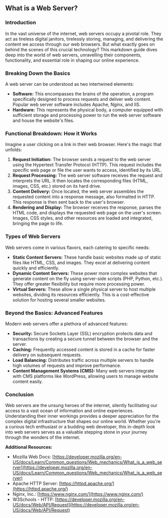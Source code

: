 ## What is a Web Server?

### Introduction

In the vast universe of the internet, web servers occupy a pivotal role. They act as tireless digital janitors, tirelessly storing, managing, and delivering the content we access through our web browsers. But what exactly goes on behind the scenes of this crucial technology? This markdown guide dives deep into the world of web servers, unravelling their components, functionality, and essential role in shaping our online experience.

### Breaking Down the Basics

A web server can be understood as two intertwined elements:

- **Software:** This encompasses the brains of the operation, a program specifically designed to process requests and deliver web content. Popular web server software includes Apache, Nginx, and IIS.
- **Hardware:** This represents the physical body, a computer equipped with sufficient storage and processing power to run the web server software and house the website's files.

### Functional Breakdown: How it Works

Imagine a user clicking on a link in their web browser. Here's the magic that unfolds:

1. **Request Initiation:** The browser sends a request to the web server using the Hypertext Transfer Protocol (HTTP). This request includes the specific web page or file the user wants to access, identified by its URL.
2. **Request Processing:** The web server software receives the request and interprets the URL. It then locates the corresponding files (HTML, images, CSS, etc.) stored on its hard drive.
3. **Content Delivery:** Once located, the web server assembles the requested content into a response message, also formatted in HTTP. This response is then sent back to the user's browser.
4. **Rendering and Display:** The browser receives the response, parses the HTML code, and displays the requested web page on the user's screen. Images, CSS styles, and other resources are loaded and integrated, bringing the page to life.

### Types of Web Servers

Web servers come in various flavors, each catering to specific needs:

- **Static Content Servers:** These handle basic websites made up of static files like HTML, CSS, and images. They excel at delivering content quickly and efficiently.
- **Dynamic Content Servers:** These power more complex websites that generate content on the fly using server-side scripts (PHP, Python, etc.). They offer greater flexibility but require more processing power.
- **Virtual Servers:** These allow a single physical server to host multiple websites, dividing its resources efficiently. This is a cost-effective solution for hosting several smaller websites.

### Beyond the Basics: Advanced Features

Modern web servers offer a plethora of advanced features:

- **Security:** Secure Sockets Layer (SSL) encryption protects data and transactions by creating a secure tunnel between the browser and the server.
- **Caching:** Frequently accessed content is stored in a cache for faster delivery on subsequent requests.
- **Load Balancing:** Distributes traffic across multiple servers to handle high volumes of requests and improve performance.
- **Content Management Systems (CMS):** Many web servers integrate with CMS platforms like WordPress, allowing users to manage website content easily.

### Conclusion

Web servers are the unsung heroes of the internet, silently facilitating our access to a vast ocean of information and online experiences. Understanding their inner workings provides a deeper appreciation for the complex digital infrastructure that shapes our online world. Whether you're a curious tech enthusiast or a budding web developer, this in-depth look into web servers serves as a valuable stepping stone in your journey through the wonders of the internet.

**Additional Resources:**

- Mozilla Web Docs: [https://developer.mozilla.org/en-US/docs/Learn/Common_questions/Web_mechanics/What_is_a_web_server](https://developer.mozilla.org/en-US/docs/Learn/Common_questions/Web_mechanics/What_is_a_web_server)
- Apache HTTP Server: [https://httpd.apache.org/](https://httpd.apache.org/)
- Nginx, Inc.: [https://www.nginx.com/](https://www.nginx.com/)
- W3Schools - HTTP: [https://developer.mozilla.org/en-US/docs/Web/API/Request](https://developer.mozilla.org/en-US/docs/Web/API/Request)
